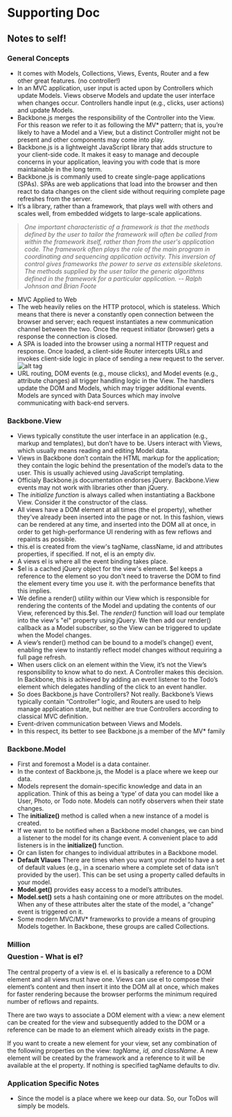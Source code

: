 # Supporting Doc

## Notes to self!

### General Concepts

* It comes with Models, Collections, Views, Events, Router and a few other great features. (no controller!)
* In an MVC application, user input is acted upon by Controllers which update Models. Views observe Models and update the user interface when changes occur. Controllers handle input (e.g., clicks, user actions) and update Models.
* Backbone.js merges the responsibility of the Controller into the View. For this reason we refer to it as following the MV* pattern; that is, you’re likely to have a Model and a View, but a distinct Controller might not be present and other components may come into play.
* Backbone.js is a lightweight JavaScript library that adds structure to your client-side code. It makes it easy to manage and decouple concerns in your application, leaving you with code that is more maintainable in the long term.
* Backbone.js is commanly used to create single-page applications (SPAs). SPAs are web applications that load into the browser and then react to data changes on the client side without requiring complete page refreshes from the server.
* It’s a library, rather than a framework, that plays well with others and scales well, from embedded widgets to large-scale applications.
> *One important characteristic of a framework is that the methods defined by the user to tailor the framework will often be called from within the framework itself, rather than from the user's application code. The framework often plays the role of the main program in coordinating and sequencing application activity. This inversion of control gives frameworks the power to serve as extensible skeletons. The methods supplied by the user tailor the generic algorithms defined in the framework for a particular application. -- Ralph Johnson and Brian Foote*
* MVC Applied to Web
 * The web heavily relies on the HTTP protocol, which is stateless. Which means that there is never a constantly open connection between the browser and server; each request instantiates a new communication channel between the two. Once the request initiator (browser) gets a response the connection is closed.
 * A SPA is loaded into the browser using a normal HTTP request and response. Once loaded, a client-side Router intercepts URLs and invokes client-side logic in place of sending a new request to the server. 
 ![alt tag](http://addyosmani.github.io/backbone-fundamentals/img/backbone_mvc.png)
 * URL routing, DOM events (e.g., mouse clicks), and Model events (e.g., attribute changes) all trigger handling logic in the View. The handlers update the DOM and Models, which may trigger additional events. Models are synced with Data Sources which may involve communicating with back-end servers.

### Backbone.View

* Views typically constitute the user interface in an application (e.g., markup and templates), but don’t have to be. Users interact with Views, which usually means reading and editing Model data.
* Views in Backbone don’t contain the HTML markup for the application; they contain the logic behind the presentation of the model’s data to the user. This is usually achieved using JavaScript templating.
* Officialy Backbone.js documentation endorses jQuery. Backbone.View events may not work with libraries other than jQuery. 
* The _initialize function_ is always called when instantiating a Backbone View. Consider it the constructor of the class.
* All views have a DOM element at all times (the el property), whether they've already been inserted into the page or not. In this fashion, views can be rendered at any time, and inserted into the DOM all at once, in order to get high-performance UI rendering with as few reflows and repaints as possible. 
* this.el is created from the view's tagName, className, id and attributes properties, if specified. If not, el is an empty div.
* A views el is where all the event binding takes place.
* $el is a cached jQuery object for the view's element. $el keeps a reference to the element so you don't need to traverse the DOM to find the element every time you use it. with the performance benefits that this implies.
* We define a render() utility within our View which is responsible for rendering the contents of the Model and updating the contents of our View, referenced by this.$el. The _render()_ function will load our template into the view's "el" property using jQuery. We then add our render() callback as a Model subscriber, so the View can be triggered to update when the Model changes.
 * A view’s render() method can be bound to a model’s change() event, enabling the view to instantly reflect model changes without requiring a full page refresh.
* When users click on an element within the View, it’s not the View’s responsibility to know what to do next. A Controller makes this decision. In Backbone, this is achieved by adding an event listener to the Todo’s element which delegates handling of the click to an event handler.
 * So does Backbone.js have Controllers? Not really. Backbone’s Views typically contain “Controller” logic, and Routers are used to help manage application state, but neither are true Controllers according to classical MVC definition.
 * Event-driven communication between Views and Models.
 * In this respect, its better to see Backbone.js a member of the MV* family



### Backbone.Model

* First and foremost a Model is a data container.
* In the context of Backbone.js, the Model is a place where we keep our data. 
* Models represent the domain-specific knowledge and data in an application. Think of this as being a ‘type’ of data you can model like a User, Photo, or Todo note. Models can notify observers when their state changes.
* The **initialize()** method is called when a new instance of a model is created.
 * If we want to be notified when a Backbone model changes, we can bind a listener to the model for its change event. A convenient place to add listeners is in the **initialize()** function.
 * Or can listen for changes to individual attributes in a Backbone model.
* **Default Vlaues** There are times when you want your model to have a set of default values (e.g., in a scenario where a complete set of data isn’t provided by the user). This can be set using a property called defaults in your model.
* **Model.get()**  provides easy access to a model’s attributes.
* **Model.set()** sets a hash containing one or more attributes on the model. When any of these attributes alter the state of the model, a “change” event is triggered on it.
* Some modern MVC/MV* frameworks to provide a means of grouping Models together. In Backbone, these groups are called Collections.

### Million $$$$ Question - **What is el?**

The central property of a view is el. el is basically a reference to a DOM element and all views must have one. Views can use el to compose their element’s content and then insert it into the DOM all at once, which makes for faster rendering because the browser performs the minimum required number of reflows and repaints.

There are two ways to associate a DOM element with a view: a new element can be created for the view and subsequently added to the DOM or a reference can be made to an element which already exists in the page.

If you want to create a new element for your view, set any combination of the following properties on the view: *tagName, id, and className*. A new element will be created by the framework and a reference to it will be available at the el property. If nothing is specified tagName defaults to div.

### Application Specific Notes

* Since the model is a place where we keep our data. So, our ToDos will simply be models. 
 